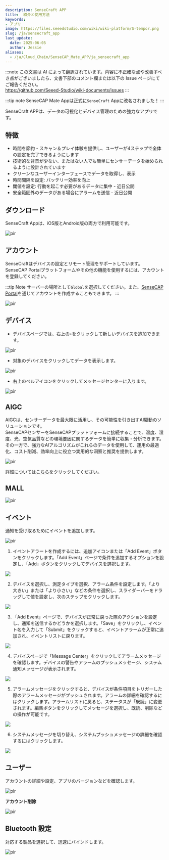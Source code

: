 ```yaml
---
description: SenseCraft APP
title:  紹介と使用方法
keywords:
- アプリ
image: https://files.seeedstudio.com/wiki/wiki-platform/S-tempor.png
slug: /ja/sensecraft_app
last_update:
  date: 2025-06-05
  author: Jessie
aliases:
  - /ja/Cloud_Chain/SenseCAP_Mate_APP/ja_sensecraft_app
---
```


:::note
この文書は AI によって翻訳されています。内容に不正確な点や改善すべき点がございましたら、文書下部のコメント欄または以下の Issue ページにてご報告ください。  
https://github.com/Seeed-Studio/wiki-documents/issues
:::

:::tip note
SenseCAP Mate Appは正式に`SenseCraft` Appに改名されました！
:::


SenseCraft APPは、データの可視化とデバイス管理のための強力なアプリです。

## 特徴

* 時間を節約 - スキャン＆プレイ体験を提供し、ユーザーが4ステップで全体の設定を完了できるようにします
* 技術的な背景が少ない、またはない人でも簡単にセンサーデータを始められるように設計されています
* クリーンなユーザーインターフェースでデータを取得し、表示
* 時間間隔を設定: バッテリー効率を向上
* 閾値を設定: 行動を起こす必要があるデータに集中 - 近日公開
* 安全範囲外のデータがある場合にアラームを送信 - 近日公開

## ダウンロード

SenseCraft Appは、iOS版とAndroid版の両方で利用可能です。

<p style={{textAlign: 'center'}}><img src="https://files.seeedstudio.com/wiki/sensecap_mate_app/mate_app_1.png" alt="pir" width={600} height="auto" /></p>


## アカウント

SenseCraftはデバイスの設定とリモート管理をサポートしています。SenseCAP Portalプラットフォームやその他の機能を使用するには、アカウントを登録してください。

:::tip Note
サーバーの場所として`Global`を選択してください。また、<a href="http://sensecap.seeed.cc">SenseCAP Portal</a>を通じてアカウントを作成することもできます。
:::

<p style={{textAlign: 'center'}}><img src="https://files.seeedstudio.com/wiki/SenseCAP/introduction/login-page.PNG" alt="pir" width={300} height="auto" /></p>


## デバイス

* デバイスページでは、右上の`+`をクリックして新しいデバイスを追加できます。

<p style={{textAlign: 'center'}}><img src="https://files.seeedstudio.com/wiki/SenseCAP/introduction/add-new.png" alt="pir" width={500} height="auto" /></p>

* 対象のデバイスをクリックしてデータを表示します。

<p style={{textAlign: 'center'}}><img src="https://files.seeedstudio.com/wiki/SenseCAP/introduction/data.png" alt="pir" width={500} height="auto" /></p>


* 右上のベルアイコンをクリックしてメッセージセンターに入ります。

<p style={{textAlign: 'center'}}><img src="https://files.seeedstudio.com/wiki/SenseCAP/introduction/message-center.png" alt="pir" width={500} height="auto" /></p>


## AIGC

AIGCは、センサーデータを最大限に活用し、その可能性を引き出すAI駆動のソリューションです。<br/>
SenseCAPセンサーをSenseCAPプラットフォームに接続することで、温度、湿度、光、空気品質などの環境要因に関するデータを簡単に収集・分析できます。その一方で、強力なAIアルゴリズムがこれらのデータを使用して、運用の最適化、コスト削減、効率向上に役立つ実用的な洞察と推奨を提供します。
<p style={{textAlign: 'center'}}><img src="https://files.seeedstudio.com/wiki/SenseCAP/introduction/AIGC.PNG" alt="pir" width={300} height="auto" /></p>


詳細については[こちら](https://wiki.seeedstudio.com/ja/How_to_Use_SenseCAP_AI_on_SenseCAP_Portal_and_SenseCAP_Mate_APP/)をクリックしてください。

## MALL

<p style={{textAlign: 'center'}}><img src="https://files.seeedstudio.com/wiki/SenseCAP/introduction/MAll.PNG" alt="pir" width={300} height="auto" /></p>

## イベント

通知を受け取るためにイベントを追加します。
<p style={{textAlign: 'center'}}><img src="https://files.seeedstudio.com/wiki/SenseCAP/introduction/add-event.PNG" alt="pir" width={300} height="auto" /></p>

1. イベントアラートを作成するには、追加アイコンまたは「Add Event」ボタンをクリックします。「Add Event」ページで条件を追加するオプションを設定し、「Add」ボタンをクリックしてデバイスを選択します。

<div style={{textAlign:'center'}}><img src="https://files.seeedstudio.com/wiki/sensecap_mate_app/mate_app_2.png" style={{width:1000, height:'auto'}}/></div>

2. デバイスを選択し、測定タイプを選択、アラーム条件を設定します。「より大きい」または「より小さい」などの条件を選択し、スライダーバーをドラッグして値を設定し、次のステップをクリックします。

<div style={{textAlign:'center'}}><img src="https://files.seeedstudio.com/wiki/sensecap_mate_app/mate_app_3.png" style={{width:1000, height:'auto'}}/></div>

3. 「Add Event」ページで、デバイスが正常に戻った際のアクションを設定し、通知を送信するかどうかを選択します。「Save」をクリックし、イベント名を入力して「Submit」をクリックすると、イベントアラームが正常に追加され、イベントリストに戻ります。

<div style={{textAlign:'center'}}><img src="https://files.seeedstudio.com/wiki/sensecap_mate_app/mate_app_4.png" style={{width:1000, height:'auto'}}/></div>

4. デバイスページで「Message Center」をクリックしてアラームメッセージを確認します。デバイスの警告やアラームのプッシュメッセージ、システム通知メッセージが表示されます。

<div style={{textAlign:'center'}}><img src="https://files.seeedstudio.com/wiki/sensecap_mate_app/mate_app_5.png" style={{width:1000, height:'auto'}}/></div>

5. アラームメッセージをクリックすると、デバイスが条件項目をトリガーした際のアラームメッセージがプッシュされます。アラームの詳細を確認するにはクリックします。アラームリストに戻ると、ステータスが「既読」に変更されます。編集ボタンをクリックしてメッセージを選択し、既読、削除などの操作が可能です。

<div style={{textAlign:'center'}}><img src="https://files.seeedstudio.com/wiki/sensecap_mate_app/mate_app_6.png" style={{width:1000, height:'auto'}}/></div>

6. システムメッセージを切り替え、システムプッシュメッセージの詳細を確認するにはクリックします。

<div style={{textAlign:'center'}}><img src="https://files.seeedstudio.com/wiki/sensecap_mate_app/mate_app_7.png" style={{width:1000, height:'auto'}}/></div>

## ユーザー

アカウントの詳細や設定、アプリのバージョンなどを確認します。

<p style={{textAlign: 'center'}}><img src="https://files.seeedstudio.com/wiki/SenseCAP/introduction/user-page.PNG" alt="pir" width={300} height="auto" /></p>

**アカウント削除**

<p style={{textAlign: 'center'}}><img src="https://files.seeedstudio.com/wiki/SenseCAP/introduction/delete.png" alt="pir" width={600} height="auto" /></p>

## Bluetooth 設定

対応する製品を選択して、迅速にバインドします。

<p style={{textAlign: 'center'}}><img src="https://files.seeedstudio.com/wiki/SenseCAP/introduction/configuration.png" alt="pir" width={500} height="auto" /></p>